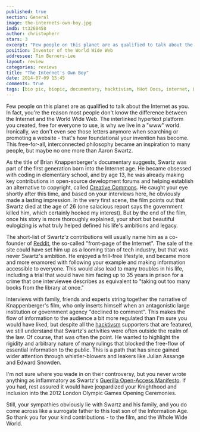 ```yaml
---
published: true
section: General
image: the-internets-own-boy.jpg
imdb: tt3268458
author: christopherr
stars: 3
excerpt: "Few people on this planet are as qualified to talk about the Internet as you. In fact, you're the reason most people don't know the difference between the Internet and the World Wide Web."
position: Inventor of the World Wide Web
addressee: Tim Berners-Lee
layout: review
categories: reviews
title: "The Internet's Own Boy"
date: 2014-07-09 15:45
comments: true
tags: [bio pic, biopic, documentary, hacktivism, hHot Docs, internet, Letters]
---
```

Few people on this planet are as qualified to talk about the Internet as you. In fact, you're the reason most people don't know the difference between the Internet and the World Wide Web. The interlinked hypertext platform you created, free for everyone to use, is why we live in a "www" world. Ironically, we don't even see those letters anymore when searching or promoting a website - that's how foundational your invention has become. This free-for-all, interconnected philosophy became an inspiration to many people, but maybe no one more than Aaron Swartz.

As the title of Brian Knappenberger's documentary suggests, Swartz was part of the first generation born into the Internet age. He became obsessed with coding in elementary school, and by age 13, he was already making key contributions in open-source development forums and helping establish an alternative to copyright, called [Creative Commons][1]. He caught your eye shortly after this time, and based on your interviews here, he obviously made a lasting impression. In the very first scene, the film points out that Swartz died at the age of 26 (one salacious report says the government killed him, which certainly hooked my interest). But by the end of the film, once his story is more thoroughly explained, your short but beautiful eulogizing is what truly helped defined his life's ambitions and legacy. 

   [1]: http://creativecommons.org/

The short-list of Swartz'z contributions will usually name him as a co-founder of [Reddit][2], the so-called "front-page of the Internet". The sale of the site could have set him up as a looming titan of tech industry, but that was never Swartz's ambition. He enjoyed a frill-free lifestyle, and became more and more enamored with following your example and making information accessible to everyone. This would also lead to many troubles in his life, including a trial that would have him facing up to 35 years in prison for a crime that one interviewee describes as equivalent to "taking out too many books from the library at once."

   [2]: http://www.reddit.com/

Interviews with family, friends and experts string together the narrative of Knappenberger's film, who only inserts himself when an antagonistic large institution or government agency "declined to comment". This makes the flow of information to the audience a bit more regulated than I'm sure you would have liked, but despite all the [hacktivsm][3] supporters that are featured, we still understand that Swartz's activities were often outside the realm of the law. Of course, that was often the point. He wanted to highlight the rigidity and arbitrary nature of many rulings that blocked the free-flow of essential information to the public. This is a path that has since gained wider attention through whistler-blowers and leakers like Julian Assange and Edward Snowden.

   [3]: http://en.wikipedia.org/wiki/Hacktivism

I'm not sure where you wade in on their controversy, but you never wrote anything as inflammatory as Swartz's [Guerilla Open-Access Manifesto][4]. If you had, rest assured it would have jeopardized your Knighthood and inclusion into the 2012 London Olympic Games Opening Ceremonies.

   [4]: https://archive.org/stream/GuerillaOpenAccessManifesto/Goamjuly2008_djvu.txt

Still, your sympathies obviously lie with Swartz and his family, and you do come across like a surrogate father to this lost son of the Information Age. So thank you for your kind contributions - to the film, and the Whole Wide World.